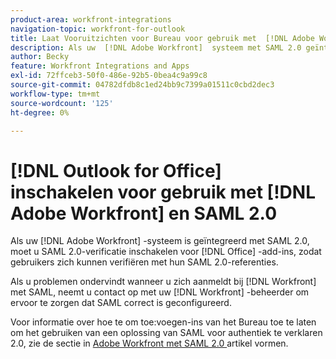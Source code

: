 ```yaml
---
product-area: workfront-integrations
navigation-topic: workfront-for-outlook
title: Laat Vooruitzichten voor Bureau voor gebruik met  [!DNL Adobe Workfront]  en SAML 2.0 toe
description: Als uw  [!DNL Adobe Workfront]  systeem met SAML 2.0 geïntegreerd is, moet u SAML 2.0 authentificatie voor toe:voegen-ins van het Bureau toelaten opdat de gebruikers voor authentiek kunnen verklaren gebruikend hun geloofsbrieven SAML 2.0.
author: Becky
feature: Workfront Integrations and Apps
exl-id: 72ffceb3-50f0-486e-92b5-0bea4c9a99c8
source-git-commit: 04782dfdb8c1ed24bb9c7399a01511c0cbd2dec3
workflow-type: tm+mt
source-wordcount: '125'
ht-degree: 0%

---
```


# [!DNL Outlook for Office] inschakelen voor gebruik met [!DNL Adobe Workfront] en SAML 2.0

Als uw [!DNL Adobe Workfront] -systeem is geïntegreerd met SAML 2.0, moet u SAML 2.0-verificatie inschakelen voor [!DNL Office] -add-ins, zodat gebruikers zich kunnen verifiëren met hun SAML 2.0-referenties.

Als u problemen ondervindt wanneer u zich aanmeldt bij [!DNL Workfront] met SAML, neemt u contact op met uw [!DNL Workfront] -beheerder om ervoor te zorgen dat SAML correct is geconfigureerd.

Voor informatie over hoe te om toe:voegen-ins van het Bureau toe te laten om het gebruiken van een oplossing van SAML voor authentiek te verklaren 2.0, zie de sectie in [ Adobe Workfront met SAML 2.0 ](../../administration-and-setup/add-users/single-sign-on/configure-workfront-saml-2.md) artikel vormen.
